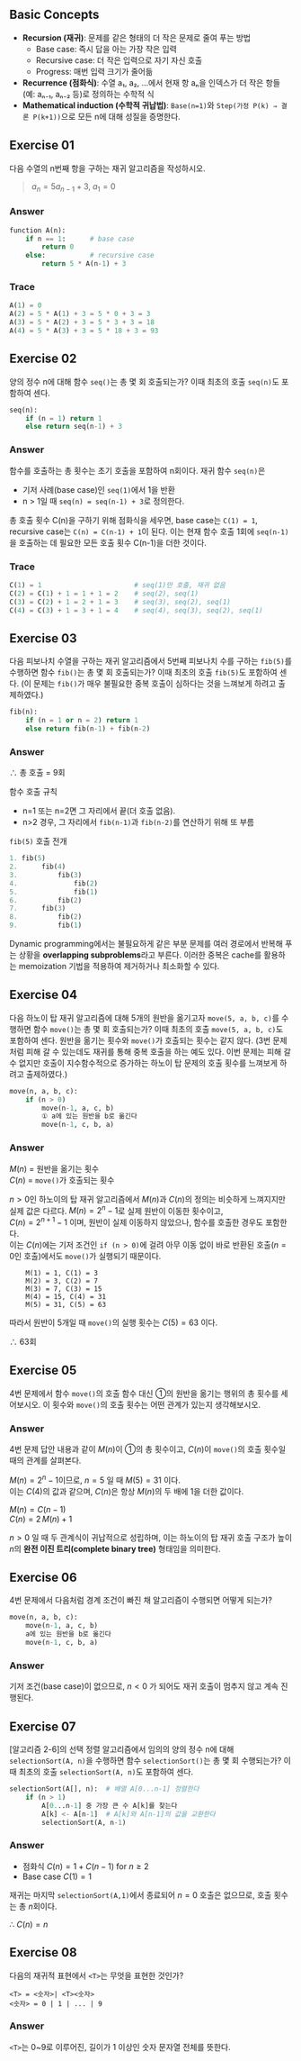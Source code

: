 ## Basic Concepts
- **Recursion (재귀)**: 문제를 같은 형태의 더 작은 문제로 줄여 푸는 방법
    - Base case: 즉시 답을 아는 가장 작은 입력
    - Recursive case: 더 작은 입력으로 자기 자신 호출
    - Progress: 매번 입력 크기가 줄어듦
- **Recurrence (점화식)**: 수열 a₁, a₂, …에서 현재 항 aₙ을 인덱스가 더 작은 항들(예: aₙ₋₁, aₙ₋₂ 등)로 정의하는 수학적 식
- **Mathematical induction (수학적 귀납법)**: `Base(n=1)`와 `Step(가정 P(k) ⇒ 결론 P(k+1))`으로 모든 n에 대해 성질을 증명한다.


## Exercise 01

다음 수열의 n번째 항을 구하는 재귀 알고리즘을 작성하시오.

> $a_n = 5a_{n-1} + 3, \; a_1 = 0$

### Answer

```python
function A(n):
    if n == 1:      # base case
        return 0
    else:           # recursive case
        return 5 * A(n-1) + 3
```

### Trace

```python
A(1) = 0
A(2) = 5 * A(1) + 3 = 5 * 0 + 3 = 3
A(3) = 5 * A(2) + 3 = 5 * 3 + 3 = 18
A(4) = 5 * A(3) + 3 = 5 * 18 + 3 = 93
```


## Exercise 02
양의 정수 n에 대해 함수 `seq()`는 총 몇 회 호출되는가? 이때 최초의 호출 `seq(n)`도 포함하여 센다.

```python
seq(n):
    if (n = 1) return 1
    else return seq(n-1) + 3
```

### Answer
함수를 호출하는 총 횟수는 초기 호출을 포함하여 n회이다.
재귀 함수 `seq(n)`은 
- 기저 사례(base case)인 `seq(1)`에서 1을 반환
- n > 1일 때 `seq(n) = seq(n-1) + 3`로 정의한다.

총 호출 횟수 C(n)을 구하기 위해 점화식을 세우면, base case는 `C(1) = 1`, recursive case는 `C(n) = C(n-1) + 1`이 된다. 이는 현재 함수 호출 1회에 `seq(n-1)`을 호출하는 데 필요한 모든 호출 횟수 C(n-1)을 더한 것이다.

### Trace 

```python
C(1) = 1                       # seq(1)만 호출, 재귀 없음
C(2) = C(1) + 1 = 1 + 1 = 2    # seq(2), seq(1)
C(3) = C(2) + 1 = 2 + 1 = 3    # seq(3), seq(2), seq(1)
C(4) = C(3) + 1 = 3 + 1 = 4    # seq(4), seq(3), seq(2), seq(1)
```


## Exercise 03

다음 피보나치 수열을 구하는 재귀 알고리즘에서 5번째 피보나치 수를 구하는 `fib(5)`를 수행하면 함수 `fib()`는 총 몇 회 호출되는가? 이때 최초의 호출 `fib(5)`도 포함하여 센다. (이 문제는 `fib()`가 매우 불필요한 중복 호출이 심하다는 것을 느껴보게 하려고 출제하였다.)

```python
fib(n):
    if (n = 1 or n = 2) return 1
    else return fib(n-1) + fib(n-2)
```

### Answer

∴ 총 호출 = 9회

함수 호출 규칙
- n=1 또는 n=2면 그 자리에서 끝(더 호출 없음).
- n>2 경우, 그 자리에서 `fib(n-1)`과 `fib(n-2)`를 연산하기 위해 또 부름

`fib(5)` 호출 전개

```python
1. fib(5)
2.      fib(4)
3.          fib(3)
4.              fib(2)
5.              fib(1)
6.          fib(2)
7.      fib(3)
8.          fib(2)
9.          fib(1)
```

Dynamic programming에서는 불필요하게 같은 부분 문제를 여러 경로에서 반복해 푸는 상황을 **overlapping subproblems**라고 부른다. 이러한 중복은 cache를 활용하는 memoization 기법을 적용하여 제거하거나 최소화할 수 있다.


## Exercise 04

다음 하노이 탑 재귀 알고리즘에 대해 5개의 원반을 옮기고자 `move(5, a, b, c)`를 수행하면 함수 `move()`는 총 몇 회 호출되는가?
이때 최초의 호출 `move(5, a, b, c)`도 포함하여 센다.
원반을 옮기는 횟수와 `move()`가 호출되는 횟수는 같지 않다. (3번 문제처럼 피해 갈 수 있는데도 재귀를 통해 중복 호출을 하는 예도 있다. 이번 문제는 피해 갈 수 없지만 호출이 지수함수적으로 증가하는 하노이 탑 문제의 호출 횟수를 느껴보게 하려고 출제하였다.)

```python
move(n, a, b, c):
    if (n > 0)
        move(n-1, a, c, b)
        ① a에 있는 원반을 b로 옮긴다
        move(n-1, c, b, a)
```

### Answer

$M(n)$ = 원반을 옮기는 횟수 \
$C(n)$ = `move()`가 호출되는 횟수

$n > 0$인 하노이의 탑 재귀 알고리즘에서 $M(n)$과 $C(n)$의 정의는 비슷하게 느껴지지만 실제 값은 다르다.
$M(n) = 2^n-1$로 실제 원반이 이동한 횟수이고, \
$C(n) = 2^{n+1} - 1$ 이며, 원반이 실제 이동하지 않았으나, 함수를 호출한 경우도 포함한다. \
이는 $C(n)$에는 기저 조건인 `if (n > 0)`에 걸려 아무 이동 없이 바로 반환된 호출($n=0$인 호출)에서도 `move()`가 실행되기 때문이다.
```
    M(1) = 1, C(1) = 3
    M(2) = 3, C(2) = 7
    M(3) = 7, C(3) = 15
    M(4) = 15, C(4) = 31
    M(5) = 31, C(5) = 63
```

따라서 원반이 5개일 때 `move()`의 실행 횟수는
$C(5) = 63$ 이다.

∴ 63회

## Exercise 05 

4번 문제에서 함수 `move()`의 호출 함수 대신 ①의 원반을 옮기는 행위의 총 횟수를 세어보시오. 이 횟수와 `move()`의 호출 횟수는 어떤 관계가 있는지 생각해보시오.

### Answer

4번 문제 답안 내용과 같이 $M(n)$이 ①의 총 횟수이고, $C(n)$이 `move()`의 호출 횟수일 때의 관계를 살펴본다.

$M(n) = 2^n-1$이므로, $n = 5$ 일 때 $M(5) = 31$ 이다.\
이는 $C(4)$의 값과 같으며, $C(n)$은 항상 $M(n)$의 두 배에 $1$을 더한 값이다.

$M(n) = C(n-1)$ \
$C(n) = 2\,M(n) + 1$

$n > 0$ 일 때 두 관계식이 귀납적으로 성립하며, 이는 하노이의 탑 재귀 호출 구조가 높이 $n$의 **완전 이진 트리(complete binary tree)** 형태임을 의미한다.  


## Exercise 06
4번 문제에서 다음처럼 경계 조건이 빠진 채 알고리즘이 수행되면 어떻게 되는가?

```python
move(n, a, b, c):
    move(n-1, a, c, b)
    a에 있는 원반을 b로 옮긴다
    move(n-1, c, b, a)
```

### Answer 
기저 조건(base case)이 없으므로, $n < 0$ 가 되어도 재귀 호출이 멈추지 않고 계속 진행된다.


## Exercise 07

[알고리즘 2-6]의 선택 정렬 알고리즘에서 임의의 양의 정수 n에 대해 `selectionSort(A, n)`을 수행하면 함수 `selectionSort()`는 총 몇 회 수행되는가?
이때 최초의 호출 `selectionSort(A, n)`도 포함하여 센다.

```python
selectionSort(A[], n):  # 배열 A[0...n-1] 정렬한다
    if (n > 1)
        A[0...n-1] 중 가장 큰 수 A[k]를 찾는다
        A[k] <- A[n-1]  # A[k]와 A[n-1]의 값을 교환한다
        selectionSort(A, n-1)
```

### Answer

- 점화식 $C(n)=1+C(n-1)$ for $n\ge 2$
- Base case $C(1)=1$

재귀는 마지막 `selectionSort(A,1)`에서 종료되어 $n=0$ 호출은 없으므로, 호출 횟수는 총 $n$회이다.

∴ $C(n)=n$



## Exercise 08

다음의 재귀적 표현에서 `<T>`는 무엇을 표현한 것인가?

```
<T> = <숫자>| <T><숫자>
<숫자> = 0 | 1 | ... | 9
```

### Answer

`<T>`는 0~9로 이루어진, 길이가 1 이상인 숫자 문자열 전체를 뜻한다.

